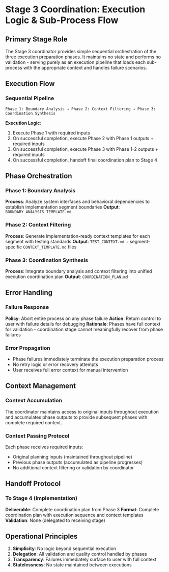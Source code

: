 # Stage 3 Coordination: Execution Logic & Sub-Process Flow

## Primary Stage Role

The Stage 3 coordinator provides simple sequential orchestration of the three execution preparation phases. It maintains no state and performs no validation - serving purely as an execution pipeline that loads each sub-process with the appropriate context and handles failure scenarios.

## Execution Flow

### Sequential Pipeline
```
Phase 1: Boundary Analysis → Phase 2: Context Filtering → Phase 3: Coordination Synthesis
```

**Execution Logic**:
1. Execute Phase 1 with required inputs
2. On successful completion, execute Phase 2 with Phase 1 outputs + required inputs  
3. On successful completion, execute Phase 3 with Phase 1-2 outputs + required inputs
4. On successful completion, handoff final coordination plan to Stage 4

## Phase Orchestration

### Phase 1: Boundary Analysis
**Process**: Analyze system interfaces and behavioral dependencies to establish implementation segment boundaries
**Output**: `BOUNDARY_ANALYSIS_TEMPLATE.md`

### Phase 2: Context Filtering  
**Process**: Generate implementation-ready context templates for each segment with testing standards
**Output**: `TEST_CONTEXT.md` + segment-specific `CONTEXT_TEMPLATE.md` files

### Phase 3: Coordination Synthesis
**Process**: Integrate boundary analysis and context filtering into unified execution coordination plan
**Output**: `COORDINATION_PLAN.md`

## Error Handling

### Failure Response
**Policy**: Abort entire process on any phase failure
**Action**: Return control to user with failure details for debugging
**Rationale**: Phases have full context for validation - coordination stage cannot meaningfully recover from phase failures

### Error Propagation
- Phase failures immediately terminate the execution preparation process
- No retry logic or error recovery attempts
- User receives full error context for manual intervention

## Context Management

### Context Accumulation
The coordinator maintains access to original inputs throughout execution and accumulates phase outputs to provide subsequent phases with complete required context.

### Context Passing Protocol
Each phase receives required inputs:
- Original planning inputs (maintained throughout pipeline)  
- Previous phase outputs (accumulated as pipeline progresses)
- No additional context filtering or validation by coordinator

## Handoff Protocol

### To Stage 4 (Implementation)
**Deliverable**: Complete coordination plan from Phase 3
**Format**: Complete coordination plan with execution sequence and context templates
**Validation**: None (delegated to receiving stage)

## Operational Principles

1. **Simplicity**: No logic beyond sequential execution
2. **Delegation**: All validation and quality control handled by phases  
3. **Transparency**: Failures immediately surface to user with full context
4. **Statelessness**: No state maintained between executions